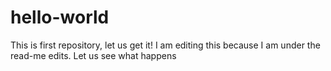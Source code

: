 # hello-world
This is first repository, let us get it!
I am editing this because I am under the read-me edits. Let us see what happens

